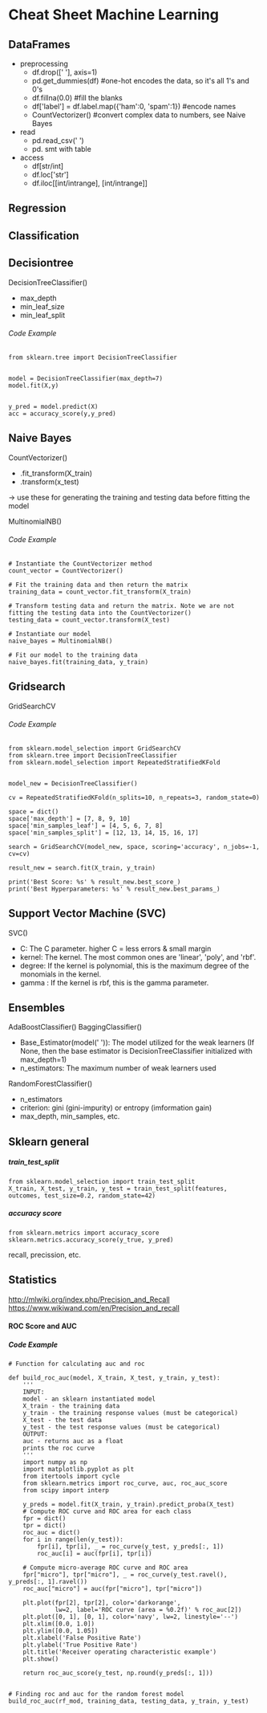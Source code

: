 # Cheat  Sheet Machine Learning
## DataFrames
- preprocessing
   - df.drop([' '], axis=1)
   - pd.get_dummies(df) #one-hot encodes the data, so it's all 1's and 0's
   - df.fillna(0.0) #fill the blanks
   - df['label'] = df.label.map({'ham':0, 'spam':1}) #encode names
   - CountVectorizer() #convert complex data to numbers, see Naive Bayes
- read
   - pd.read_csv(' ')
   - pd. smt with table
- access
   - df[str/int]
   - df.loc['str']
   - df.iloc[[int/intrange], [int/intrange]]
## Regression


 
 ## Classification
 
 
 ## Decisiontree
 DecisionTreeClassifier()
   - max_depth
   - min_leaf_size
   - min_leaf_split
 
 
 
###### Code Example

```
from sklearn.tree import DecisionTreeClassifier


model = DecisionTreeClassifier(max_depth=7)
model.fit(X,y)


y_pred = model.predict(X)
acc = accuracy_score(y,y_pred)
```
## Naive Bayes
CountVectorizer()
   - .fit_transform(X_train)
   - .transform(x_test)
   
   -> use these for generating the training and testing data before fitting the model

MultinomialNB()
###### Code Example
```
# Instantiate the CountVectorizer method
count_vector = CountVectorizer()

# Fit the training data and then return the matrix
training_data = count_vector.fit_transform(X_train)

# Transform testing data and return the matrix. Note we are not fitting the testing data into the CountVectorizer()
testing_data = count_vector.transform(X_test)

# Instantiate our model
naive_bayes = MultinomialNB()

# Fit our model to the training data
naive_bayes.fit(training_data, y_train)
```

## Gridsearch
GridSearchCV
###### Code Example
```
from sklearn.model_selection import GridSearchCV
from sklearn.tree import DecisionTreeClassifier
from sklearn.model_selection import RepeatedStratifiedKFold


model_new = DecisionTreeClassifier()

cv = RepeatedStratifiedKFold(n_splits=10, n_repeats=3, random_state=0)

space = dict()
space['max_depth'] = [7, 8, 9, 10]
space['min_samples_leaf'] = [4, 5, 6, 7, 8]
space['min_samples_split'] = [12, 13, 14, 15, 16, 17]

search = GridSearchCV(model_new, space, scoring='accuracy', n_jobs=-1, cv=cv)

result_new = search.fit(X_train, y_train)

print('Best Score: %s' % result_new.best_score_)
print('Best Hyperparameters: %s' % result_new.best_params_)
```

## Support Vector Machine (SVC)
SVC()
   - C: The C parameter. higher C = less errors & small margin
   - kernel: The kernel. The most common ones are 'linear', 'poly', and 'rbf'.
   - degree: If the kernel is polynomial, this is the maximum degree of the monomials in the kernel.
   - gamma : If the kernel is rbf, this is the gamma parameter.

## Ensembles
AdaBoostClassifier()
BaggingClassifier()
   - Base_Estimator(model(' ')): The model utilized for the weak learners (If None, then the base estimator is DecisionTreeClassifier initialized with max_depth=1)
   - n_estimators: The maximum number of weak learners used

RandomForestClassifier()
   - n_estimators
   - criterion: gini (gini-impurity) or entropy (imformation gain)
   - max_depth, min_samples, etc.


## Sklearn general

##### train_test_split
```
from sklearn.model_selection import train_test_split
X_train, X_test, y_train, y_test = train_test_split(features, outcomes, test_size=0.2, random_state=42)
```
##### accuracy score

```
from sklearn.metrics import accuracy_score
sklearn.metrics.accuracy_score(y_true, y_pred)
```
recall, precission, etc.

## Statistics
http://mlwiki.org/index.php/Precision_and_Recall
https://www.wikiwand.com/en/Precision_and_recall

#### ROC Score and AUC
##### Code Example
```
# Function for calculating auc and roc

def build_roc_auc(model, X_train, X_test, y_train, y_test):
    '''
    INPUT:
    model - an sklearn instantiated model
    X_train - the training data
    y_train - the training response values (must be categorical)
    X_test - the test data
    y_test - the test response values (must be categorical)
    OUTPUT:
    auc - returns auc as a float
    prints the roc curve
    '''
    import numpy as np
    import matplotlib.pyplot as plt
    from itertools import cycle
    from sklearn.metrics import roc_curve, auc, roc_auc_score
    from scipy import interp
    
    y_preds = model.fit(X_train, y_train).predict_proba(X_test)
    # Compute ROC curve and ROC area for each class
    fpr = dict()
    tpr = dict()
    roc_auc = dict()
    for i in range(len(y_test)):
        fpr[i], tpr[i], _ = roc_curve(y_test, y_preds[:, 1])
        roc_auc[i] = auc(fpr[i], tpr[i])

    # Compute micro-average ROC curve and ROC area
    fpr["micro"], tpr["micro"], _ = roc_curve(y_test.ravel(), y_preds[:, 1].ravel())
    roc_auc["micro"] = auc(fpr["micro"], tpr["micro"])
    
    plt.plot(fpr[2], tpr[2], color='darkorange',
             lw=2, label='ROC curve (area = %0.2f)' % roc_auc[2])
    plt.plot([0, 1], [0, 1], color='navy', lw=2, linestyle='--')
    plt.xlim([0.0, 1.0])
    plt.ylim([0.0, 1.05])
    plt.xlabel('False Positive Rate')
    plt.ylabel('True Positive Rate')
    plt.title('Receiver operating characteristic example')
    plt.show()
    
    return roc_auc_score(y_test, np.round(y_preds[:, 1]))
    
    
# Finding roc and auc for the random forest model    
build_roc_auc(rf_mod, training_data, testing_data, y_train, y_test) 
```

